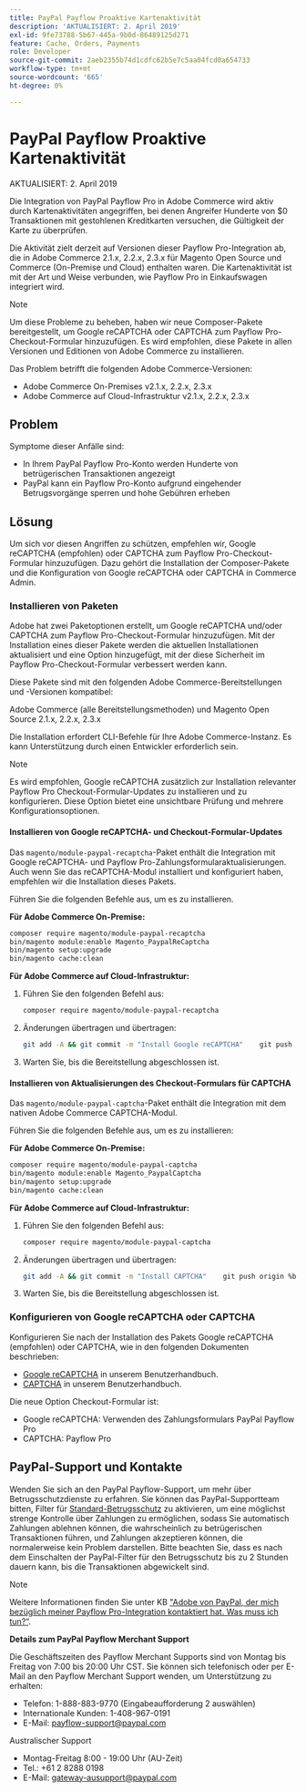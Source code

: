 ```yaml
---
title: PayPal Payflow Proaktive Kartenaktivität
description: 'AKTUALISIERT: 2. April 2019'
exl-id: 9fe73788-5b67-445a-9b0d-86489125d271
feature: Cache, Orders, Payments
role: Developer
source-git-commit: 2aeb2355b74d1cdfc62b5e7c5aa04fcd0a654733
workflow-type: tm+mt
source-wordcount: '665'
ht-degree: 0%

---
```


# PayPal Payflow Proaktive Kartenaktivität

AKTUALISIERT: 2. April 2019

Die Integration von PayPal Payflow Pro in Adobe Commerce wird aktiv durch Kartenaktivitäten angegriffen, bei denen Angreifer Hunderte von $0 Transaktionen mit gestohlenen Kreditkarten versuchen, die Gültigkeit der Karte zu überprüfen.

Die Aktivität zielt derzeit auf Versionen dieser Payflow Pro-Integration ab, die in Adobe Commerce 2.1.x, 2.2.x, 2.3.x für Magento Open Source und Commerce (On-Premise und Cloud) enthalten waren. Die Kartenaktivität ist mit der Art und Weise verbunden, wie Payflow Pro in Einkaufswagen integriert wird.

>[!NOTE]
>
>Um diese Probleme zu beheben, haben wir neue Composer-Pakete bereitgestellt, um Google reCAPTCHA oder CAPTCHA zum Payflow Pro-Checkout-Formular hinzuzufügen. Es wird empfohlen, diese Pakete in allen Versionen und Editionen von Adobe Commerce zu installieren.

Das Problem betrifft die folgenden Adobe Commerce-Versionen:

* Adobe Commerce On-Premises v2.1.x, 2.2.x, 2.3.x
* Adobe Commerce auf Cloud-Infrastruktur v2.1.x, 2.2.x, 2.3.x

## Problem

Symptome dieser Anfälle sind:

* In Ihrem PayPal Payflow Pro-Konto werden Hunderte von betrügerischen Transaktionen angezeigt
* PayPal kann ein Payflow Pro-Konto aufgrund eingehender Betrugsvorgänge sperren und hohe Gebühren erheben

## Lösung

Um sich vor diesen Angriffen zu schützen, empfehlen wir, Google reCAPTCHA (empfohlen) oder CAPTCHA zum Payflow Pro-Checkout-Formular hinzuzufügen. Dazu gehört die Installation der Composer-Pakete und die Konfiguration von Google reCAPTCHA oder CAPTCHA in Commerce Admin.

### Installieren von Paketen

Adobe hat zwei Paketoptionen erstellt, um Google reCAPTCHA und/oder CAPTCHA zum Payflow Pro-Checkout-Formular hinzuzufügen. Mit der Installation eines dieser Pakete werden die aktuellen Installationen aktualisiert und eine Option hinzugefügt, mit der diese Sicherheit im Payflow Pro-Checkout-Formular verbessert werden kann.

Diese Pakete sind mit den folgenden Adobe Commerce-Bereitstellungen und -Versionen kompatibel:

Adobe Commerce (alle Bereitstellungsmethoden) und Magento Open Source 2.1.x, 2.2.x, 2.3.x

Die Installation erfordert CLI-Befehle für Ihre Adobe Commerce-Instanz. Es kann Unterstützung durch einen Entwickler erforderlich sein.

>[!NOTE]
>
>Es wird empfohlen, Google reCAPTCHA zusätzlich zur Installation relevanter Payflow Pro Checkout-Formular-Updates zu installieren und zu konfigurieren. Diese Option bietet eine unsichtbare Prüfung und mehrere Konfigurationsoptionen.

#### Installieren von Google reCAPTCHA- und Checkout-Formular-Updates

Das `magento/module-paypal-recaptcha`-Paket enthält die Integration mit Google reCAPTCHA- und Payflow Pro-Zahlungsformularaktualisierungen. Auch wenn Sie das reCAPTCHA-Modul installiert und konfiguriert haben, empfehlen wir die Installation dieses Pakets.

Führen Sie die folgenden Befehle aus, um es zu installieren.

**Für Adobe Commerce On-Premise:**

```bash
composer require magento/module-paypal-recaptcha
bin/magento module:enable Magento_PaypalReCaptcha
bin/magento setup:upgrade
bin/magento cache:clean
```

**Für Adobe Commerce auf Cloud-Infrastruktur:**

1. Führen Sie den folgenden Befehl aus:

   ```bash
   composer require magento/module-paypal-recaptcha
   ```

1. Änderungen übertragen und übertragen:

   ```bash
   git add -A && git commit -m "Install Google reCAPTCHA"    git push origin %branch_name%
   ```

1. Warten Sie, bis die Bereitstellung abgeschlossen ist.

#### Installieren von Aktualisierungen des Checkout-Formulars für CAPTCHA

Das `magento/module-paypal-captcha`-Paket enthält die Integration mit dem nativen Adobe Commerce CAPTCHA-Modul.

Führen Sie die folgenden Befehle aus, um es zu installieren:

**Für Adobe Commerce On-Premise:**

```bash
composer require magento/module-paypal-captcha
bin/magento module:enable Magento_PaypalCaptcha
bin/magento setup:upgrade
bin/magento cache:clean
```

**Für Adobe Commerce auf Cloud-Infrastruktur:**

1. Führen Sie den folgenden Befehl aus:

   ```bash
   composer require magento/module-paypal-captcha
   ```

1. Änderungen übertragen und übertragen:

   ```bash
   git add -A && git commit -m "Install CAPTCHA"    git push origin %branch_name%
   ```

1. Warten Sie, bis die Bereitstellung abgeschlossen ist.

### Konfigurieren von Google reCAPTCHA oder CAPTCHA

Konfigurieren Sie nach der Installation des Pakets Google reCAPTCHA (empfohlen) oder CAPTCHA, wie in den folgenden Dokumenten beschrieben:

* [Google reCAPTCHA](https://experienceleague.adobe.com/de/docs/commerce-admin/systems/security/captcha/security-google-recaptcha) in unserem Benutzerhandbuch.
* [CAPTCHA](https://experienceleague.adobe.com/de/docs/commerce-admin/systems/security/captcha/security-captcha) in unserem Benutzerhandbuch.

Die neue Option Checkout-Formular ist:

* Google reCAPTCHA: Verwenden des Zahlungsformulars PayPal Payflow Pro
* CAPTCHA: Payflow Pro

## PayPal-Support und Kontakte

Wenden Sie sich an den PayPal Payflow-Support, um mehr über Betrugsschutzdienste zu erfahren. Sie können das PayPal-Supportteam bitten, Filter für [Standard-Betrugsschutz](https://developer.paypal.com/api/nvp-soap/payflow/fraud-protection/) zu aktivieren, um eine möglichst strenge Kontrolle über Zahlungen zu ermöglichen, sodass Sie automatisch Zahlungen ablehnen können, die wahrscheinlich zu betrügerischen Transaktionen führen, und Zahlungen akzeptieren können, die normalerweise kein Problem darstellen. Bitte beachten Sie, dass es nach dem Einschalten der PayPal-Filter für den Betrugsschutz bis zu 2 Stunden dauern kann, bis die Transaktionen abgewickelt sind.

>[!NOTE]
>
>Weitere Informationen finden Sie unter KB [&quot;Adobe von PayPal, der mich bezüglich meiner Payflow Pro-Integration kontaktiert hat. Was muss ich tun?“](https://www.paypal.com/us/smarthelp/article/ts2242).

**Details zum PayPal Payflow Merchant Support**

Die Geschäftszeiten des Payflow Merchant Supports sind von Montag bis Freitag von 7:00 bis 20:00 Uhr CST. Sie können sich telefonisch oder per E-Mail an den Payflow Merchant Support wenden, um Unterstützung zu erhalten:

* Telefon: 1-888-883-9770 (Eingabeaufforderung 2 auswählen)
* Internationale Kunden: 1-408-967-0191
* E-Mail: [payflow-support@paypal.com](mailto:payflow-support@paypal.com)

Australischer Support

* Montag-Freitag 8:00 - 19:00 Uhr (AU-Zeit)
* Tel.: +61 2 8288 0198
* E-Mail: [gateway-ausupport@paypal.com](mailto:gateway-ausupport@paypal.com)
